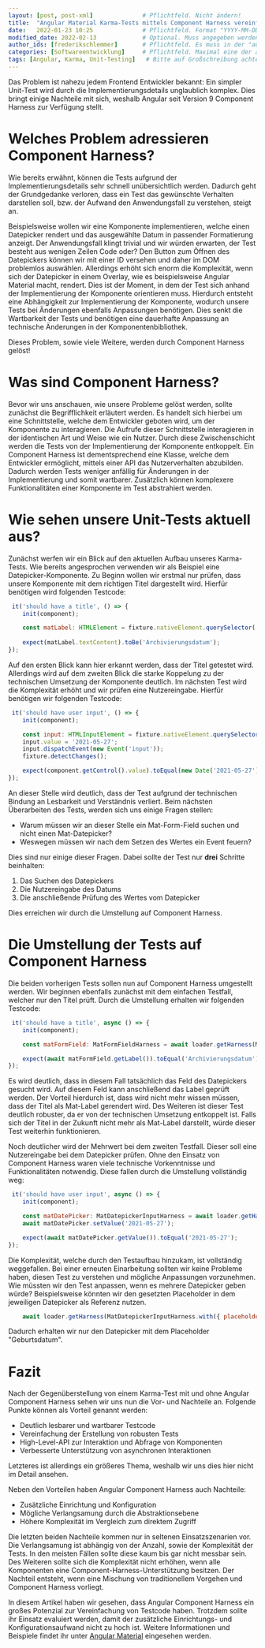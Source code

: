 ```yaml
---
layout: [post, post-xml]              # Pflichtfeld. Nicht ändern!
title:  "Angular Material Karma-Tests mittels Component Harness vereinfachen"         # Pflichtfeld. Bitte einen Titel für den Blog Post angeben.
date:   2022-01-23 10:25              # Pflichtfeld. Format "YYYY-MM-DD HH:MM". Muss für Veröffentlichung in der Vergangenheit liegen. (Für Preview egal)
modified_date: 2022-02-13             # Optional. Muss angegeben werden, wenn eine bestehende Datei geändert wird.
author_ids: [frederikschlemmer]       # Pflichtfeld. Es muss in der "authors.yml" einen Eintrag mit diesen Namen geben.
categories: [Softwareentwicklung]     # Pflichtfeld. Maximal eine der angegebenen Kategorien verwenden.
tags: [Angular, Karma, Unit-Testing]   # Bitte auf Großschreibung achten.
---
```


Das Problem ist nahezu jedem Frontend Entwickler bekannt: Ein simpler Unit-Test wird durch die Implementierungsdetails unglaublich komplex.
Dies bringt einige Nachteile mit sich, weshalb Angular seit Version 9 Component Harness zur Verfügung stellt.

# Welches Problem adressieren Component Harness?
Wie bereits erwähnt, können die Tests aufgrund der Implementierungsdetails sehr schnell unübersichtlich werden.
Dadurch geht der Grundgedanke verloren, dass ein Test das gewünschte Verhalten darstellen soll, bzw. der Aufwand den Anwendungsfall zu verstehen, steigt an.

Beispielsweise wollen wir eine Komponente implementieren, welche einen Datepicker rendert und das ausgewählte Datum in passender Formatierung anzeigt.
Der Anwendungsfall klingt trivial und wir würden erwarten, der Test besteht aus wenigen Zeilen Code oder?
Den Button zum Öffnen des Datepickers können wir mit einer ID versehen und daher im DOM problemlos auswählen.
Allerdings erhöht sich enorm die Komplexität, wenn sich der Datepicker in einem Overlay, wie es beispielsweise Angular Material macht, rendert.
Dies ist der Moment, in dem der Test sich anhand der Implementierung der Komponente orientieren muss.
Hierdurch entsteht eine Abhängigkeit zur Implementierung der Komponente, wodurch unsere Tests bei Änderungen ebenfalls Anpassungen benötigen.
Dies senkt die Wartbarkeit der Tests und benötigen eine dauerhafte Anpassung an technische Änderungen in der Komponentenbibliothek.

Dieses Problem, sowie viele Weitere, werden durch Component Harness gelöst!

# Was sind Component Harness?
Bevor wir uns anschauen, wie unsere Probleme gelöst werden, sollte zunächst die Begrifflichkeit erläutert werden.
Es handelt sich hierbei um eine Schnittstelle, welche dem Entwickler geboten wird, um der Komponente zu interagieren.
Die Aufrufe dieser Schnittstelle interagieren in der identischen Art und Weise wie ein Nutzer.
Durch diese Zwischenschicht werden die Tests von der Implementierung der Komponente entkoppelt.
Ein Component Harness ist dementsprechend eine Klasse, welche dem Entwickler ermöglicht, mittels einer API das Nutzerverhalten abzubilden.
Dadurch werden Tests weniger anfällig für Änderungen in der Implementierung und somit wartbarer.
Zusätzlich können komplexere Funktionalitäten einer Komponente im Test abstrahiert werden.

# Wie sehen unsere Unit-Tests aktuell aus?
Zunächst werfen wir ein Blick auf den aktuellen Aufbau unseres Karma-Tests.
Wie bereits angesprochen verwenden wir als Beispiel eine Datepicker-Komponente.
Zu Beginn wollen wir erstmal nur prüfen, dass unsere Komponente mit dem richtigen Titel dargestellt wird.
Hierfür benötigen wird folgenden Testcode:

```js
 it('should have a title', () => {
    init(component);

    const matLabel: HTMLElement = fixture.nativeElement.querySelector('mat-label');
    
    expect(matLabel.textContent).toBe('Archivierungsdatum');
});
```

Auf den ersten Blick kann hier erkannt werden, dass der Titel getestet wird.
Allerdings wird auf dem zweiten Blick die starke Koppelung zu der technischen Umsetzung der Komponente deutlich.
Im nächsten Test wird die Komplexität erhöht und wir prüfen eine Nutzereingabe.
Hierfür benötigen wir folgenden Testcode:

```js
 it('should have user input', () => {
    init(component);

    const input: HTMLInputElement = fixture.nativeElement.querySelector('mat-form-field').querySelector('input');
    input.value = '2021-05-27';
    input.dispatchEvent(new Event('input'));
    fixture.detectChanges();

    expect(component.getControl().value).toEqual(new Date('2021-05-27'));
});
```

An dieser Stelle wird deutlich, dass der Test aufgrund der technischen Bindung an Lesbarkeit und Verständnis verliert.
Beim nächsten Überarbeiten des Tests, werden sich uns einige Fragen stellen:

* Warum müssen wir an dieser Stelle ein Mat-Form-Field suchen und nicht einen Mat-Datepicker?
* Weswegen müssen wir nach dem Setzen des Wertes ein Event feuern?

Dies sind nur einige dieser Fragen.
Dabei sollte der Test nur **drei** Schritte beinhalten:

1. Das Suchen des Datepickers
2. Die Nutzereingabe des Datums 
3. Die anschließende Prüfung des Wertes vom Datepicker

Dies erreichen wir durch die Umstellung auf Component Harness.

# Die Umstellung der Tests auf Component Harness
Die beiden vorherigen Tests sollen nun auf Component Harness umgestellt werden.
Wir beginnen ebenfalls zunächst mit dem einfachen Testfall, welcher nur den Titel prüft.
Durch die Umstellung erhalten wir folgenden Testcode:

```js
 it('should have a title', async () => {
    init(component);

    const matFormField: MatFormFieldHarness = await loader.getHarness(MatFormFieldHarness);

    expect(await matFormField.getLabel()).toEqual('Archivierungsdatum');
});
```

Es wird deutlich, dass in diesem Fall tatsächlich das Feld des Datepickers gesucht wird.
Auf diesem Feld kann anschließend das Label geprüft werden.
Der Vorteil hierdurch ist, dass wird nicht mehr wissen müssen, dass der Titel als Mat-Label gerendert wird.
Des Weiteren ist dieser Test deutlich robuster, da er von der technischen Umsetzung entkoppelt ist.
Falls sich der Titel in der Zukunft nicht mehr als Mat-Label darstellt, würde dieser Test weiterhin funktionieren.

Noch deutlicher wird der Mehrwert bei dem zweiten Testfall.
Dieser soll eine Nutzereingabe bei dem Datepicker prüfen.
Ohne den Einsatz von Component Harness waren viele technische Vorkenntnisse und Funktionalitäten notwendig.
Diese fallen durch die Umstellung vollständig weg:

```js
 it('should have user input', async () => {
    init(component);

    const matDatePicker: MatDatepickerInputHarness = await loader.getHarness(MatDatepickerInputHarness);
    await matDatePicker.setValue('2021-05-27');

    expect(await matDatePicker.getValue()).toEqual('2021-05-27');
});
```

Die Komplexität, welche durch den Testaufbau hinzukam, ist vollständig weggefallen.
Bei einer erneuten Einarbeitung sollten wir keine Probleme haben, diesen Test zu verstehen und mögliche Anpassungen vorzunehmen.
Wie müssten wir den Test anpassen, wenn es mehrere Datepicker geben würde?
Beispielsweise könnten wir den gesetzten Placeholder in dem jeweiligen Datepicker als Referenz nutzen.

```js
    await loader.getHarness(MatDatepickerInputHarness.with({ placeholder: 'Geburtsdatum' }));
```

Dadurch erhalten wir nur den Datepicker mit dem Placeholder "Geburtsdatum".

# Fazit

Nach der Gegenüberstellung von einem Karma-Test mit und ohne Angular Component Harness sehen wir uns nun die Vor- und Nachteile an.
Folgende Punkte können als Vorteil genannt werden:

* Deutlich lesbarer und wartbarer Testcode
* Vereinfachung der Erstellung von robusten Tests
* High-Level-API zur Interaktion und Abfrage von Komponenten
* Verbesserte Unterstützung von asynchronen Interaktionen

Letzteres ist allerdings ein größeres Thema, weshalb wir uns dies hier nicht im Detail ansehen.

Neben den Vorteilen haben Angular Component Harness auch Nachteile:

* Zusätzliche Einrichtung und Konfiguration
* Mögliche Verlangsamung durch die Abstraktionsebene
* Höhere Komplexität im Vergleich zum direktem Zugriff

Die letzten beiden Nachteile kommen nur in seltenen Einsatzszenarien vor.
Die Verlangsamung ist abhängig von der Anzahl, sowie der Komplexität der Tests.
In den meisten Fällen sollte diese kaum bis gar nicht messbar sein.
Des Weiteren sollte sich die Komplexität nicht erhöhen, wenn alle Komponenten eine Component-Harness-Unterstützung besitzen.
Der Nachteil entsteht, wenn eine Mischung von traditionellem Vorgehen und Component Harness vorliegt.


In diesem Artikel haben wir gesehen, dass Angular Component Harness ein großes Potenzial zur Vereinfachung von Testcode haben.
Trotzdem sollte ihr Einsatz evaluiert werden, damit der zusätzliche Einrichtungs- und Konfigurationsaufwand nicht zu hoch ist.
Weitere Informationen und Beispiele findet ihr unter [Angular Material](https://material.angular.io/cdk/test-harnesses/overview#component-test-harnesses) eingesehen werden. 



